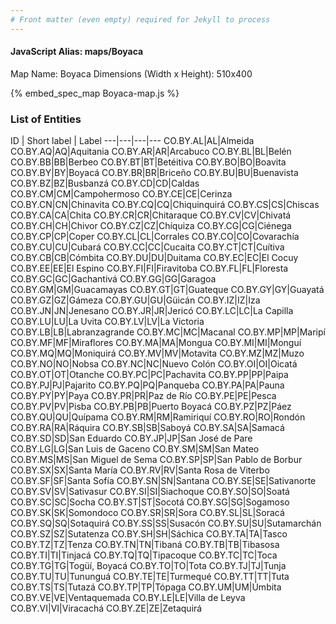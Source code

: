 ```yaml
---
# Front matter (even empty) required for Jekyll to process
---
```


#### JavaScript Alias: maps/Boyaca

Map Name: Boyaca
Dimensions (Width x Height): 510x400



{% embed_spec_map Boyaca-map.js %}

### List of Entities

ID | Short label | Label
---|---|---|---
CO.BY.AL|AL|Almeida
CO.BY.AQ|AQ|Aquitania
CO.BY.AR|AR|Arcabuco
CO.BY.BL|BL|Belén
CO.BY.BB|BB|Berbeo
CO.BY.BT|BT|Betéitiva
CO.BY.BO|BO|Boavita
CO.BY.BY|BY|Boyacá
CO.BY.BR|BR|Briceño
CO.BY.BU|BU|Buenavista
CO.BY.BZ|BZ|Busbanzá
CO.BY.CD|CD|Caldas
CO.BY.CM|CM|Campohermoso
CO.BY.CE|CE|Cerinza
CO.BY.CN|CN|Chinavita
CO.BY.CQ|CQ|Chiquinquirá
CO.BY.CS|CS|Chiscas
CO.BY.CA|CA|Chita
CO.BY.CR|CR|Chitaraque
CO.BY.CV|CV|Chivatá
CO.BY.CH|CH|Chivor
CO.BY.CZ|CZ|Chíquiza
CO.BY.CG|CG|Ciénega
CO.BY.CP|CP|Coper
CO.BY.CL|CL|Corrales
CO.BY.CO|CO|Covarachía
CO.BY.CU|CU|Cubará
CO.BY.CC|CC|Cucaita
CO.BY.CT|CT|Cuítiva
CO.BY.CB|CB|Cómbita
CO.BY.DU|DU|Duitama
CO.BY.EC|EC|El Cocuy
CO.BY.EE|EE|El Espino
CO.BY.FI|FI|Firavitoba
CO.BY.FL|FL|Floresta
CO.BY.GC|GC|Gachantivá
CO.BY.GG|GG|Garagoa
CO.BY.GM|GM|Guacamayas
CO.BY.GT|GT|Guateque
CO.BY.GY|GY|Guayatá
CO.BY.GZ|GZ|Gámeza
CO.BY.GU|GU|Güicán
CO.BY.IZ|IZ|Iza
CO.BY.JN|JN|Jenesano
CO.BY.JR|JR|Jericó
CO.BY.LC|LC|La Capilla
CO.BY.LU|LU|La Uvita
CO.BY.LV|LV|La Victoria
CO.BY.LB|LB|Labranzagrande
CO.BY.MC|MC|Macanal
CO.BY.MP|MP|Maripí
CO.BY.MF|MF|Miraflores
CO.BY.MA|MA|Mongua
CO.BY.MI|MI|Monguí
CO.BY.MQ|MQ|Moniquirá
CO.BY.MV|MV|Motavita
CO.BY.MZ|MZ|Muzo
CO.BY.NO|NO|Nobsa
CO.BY.NC|NC|Nuevo Colón
CO.BY.OI|OI|Oicatá
CO.BY.OT|OT|Otanche
CO.BY.PC|PC|Pachavita
CO.BY.PP|PP|Paipa
CO.BY.PJ|PJ|Pajarito
CO.BY.PQ|PQ|Panqueba
CO.BY.PA|PA|Pauna
CO.BY.PY|PY|Paya
CO.BY.PR|PR|Paz de Río
CO.BY.PE|PE|Pesca
CO.BY.PV|PV|Pisba
CO.BY.PB|PB|Puerto Boyacá
CO.BY.PZ|PZ|Páez
CO.BY.QU|QU|Quípama
CO.BY.RM|RM|Ramiriquí
CO.BY.RO|RO|Rondón
CO.BY.RA|RA|Ráquira
CO.BY.SB|SB|Saboyá
CO.BY.SA|SA|Samacá
CO.BY.SD|SD|San Eduardo
CO.BY.JP|JP|San José de Pare
CO.BY.LG|LG|San Luis de Gaceno
CO.BY.SM|SM|San Mateo
CO.BY.MS|MS|San Miguel de Sema
CO.BY.SP|SP|San Pablo de Borbur
CO.BY.SX|SX|Santa María
CO.BY.RV|RV|Santa Rosa de Viterbo
CO.BY.SF|SF|Santa Sofía
CO.BY.SN|SN|Santana
CO.BY.SE|SE|Sativanorte
CO.BY.SV|SV|Sativasur
CO.BY.SI|SI|Siachoque
CO.BY.SO|SO|Soatá
CO.BY.SC|SC|Socha
CO.BY.ST|ST|Socotá
CO.BY.SG|SG|Sogamoso
CO.BY.SK|SK|Somondoco
CO.BY.SR|SR|Sora
CO.BY.SL|SL|Soracá
CO.BY.SQ|SQ|Sotaquirá
CO.BY.SS|SS|Susacón
CO.BY.SU|SU|Sutamarchán
CO.BY.SZ|SZ|Sutatenza
CO.BY.SH|SH|Sáchica
CO.BY.TA|TA|Tasco
CO.BY.TZ|TZ|Tenza
CO.BY.TN|TN|Tibaná
CO.BY.TB|TB|Tibasosa
CO.BY.TI|TI|Tinjacá
CO.BY.TQ|TQ|Tipacoque
CO.BY.TC|TC|Toca
CO.BY.TG|TG|Togüí, Boyacá
CO.BY.TO|TO|Tota
CO.BY.TJ|TJ|Tunja
CO.BY.TU|TU|Tununguá
CO.BY.TE|TE|Turmequé
CO.BY.TT|TT|Tuta
CO.BY.TS|TS|Tutazá
CO.BY.TP|TP|Tópaga
CO.BY.UM|UM|Úmbita
CO.BY.VE|VE|Ventaquemada
CO.BY.LE|LE|Villa de Leyva
CO.BY.VI|VI|Viracachá
CO.BY.ZE|ZE|Zetaquirá